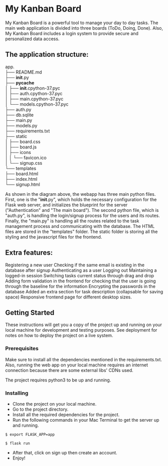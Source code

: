 # My Kanban Board

My Kanban Board is a powerful tool to manage your day to day tasks. The main web application is divided into three boards (ToDo, Doing, Done). Also, My Kanban Board includes a login system to provide secure and personalized data access. 

## The application structure:   
app.    
├── README.md    
├── __init__.py    
├── __pycache__   
│  ├── __init__.cpython-37.pyc    
│  ├── auth.cpython-37.pyc    
│  ├── main.cpython-37.pyc    
│  └── models.cpython-37.pyc     
├── auth.py    
├── db.sqlite     
├── main.py    
├── models.py    
├── requirements.txt    
├── static    
│  ├── board.css     
│  ├── board.js     
│  ├── icons     
│  │  └── favicon.ico    
│  └── signup.css    
└── templates    
  ├── board.html     
  ├── index.html          
  └── signup.html  

As shown in the diagram above, the webapp has three main python files. First, one is the "__init__.py", which holds the necessary configuration for the Flask web server, and initializes the blueprint for the server ("Authentication" and "The main board"). The second python file, which is "auth.py", is handling the login/signup process for the users and its routes. Finally, the "main.py" is handling all the routes related to the task management process and communicating with the database. The HTML files are stored in the "templates" folder. The static folder is storing all the styling and the javascript files for the frontend.


## Extra features:
Registering a new user
Checking if the same email is existing in the database after signup
Authenticating as a user
Logging out
Maintaining a logged-in session
Switching tasks current status through drag and drop 
Adding form validation in the frontend for checking that the user is going through the baseline for the information 
Encrypting the passwords in the database
Added an extra section for task description (collapsable for saving space)
Responsive frontend page for different desktop sizes.
## Getting Started

These instructions will get you a copy of the project up and running on your local machine for development and testing purposes. See deployment for notes on how to deploy the project on a live system.

### Prerequisites

Make sure to install all the dependencies mentioned in the requirements.txt. Also, running the web app on your local machine requires an internet connection because there are some external libs' CDNs used.

The project requires python3 to be up and running. 

### Installing
- Clone the project on your local machine.
- Go to the project directory.
- Install all the required dependencies for the project.
- Run the following commands in your Mac Terminal to get the server up and running.       
```
$ export FLASK_APP=app      
```
```
$ flask run
```

- After that, click on sign up then create an account. 
- Enjoy!
